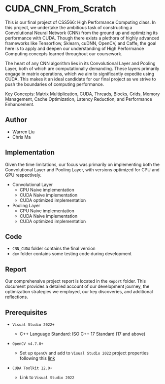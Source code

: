 # CUDA_CNN_From_Scratch
This is our final project of CSS566: High Performance Computing class. In this project, we undertake the ambitious task of constructing a Convolutional Neural Network (CNN) from the ground up and optimizing its performance with CUDA. Though there exists a plethora of highly advanced frameworks like Tensorflow, Sklearn, cuDNN, OpenCV, and Caffe, the goal here is to apply and deepen our understanding of High Performance Computing concepts learned throughout our coursework.

The heart of any CNN algorithm lies in its Convolutional Layer and Pooling Layer, both of which are computationally demanding. These layers primarily engage in matrix operations, which we aim to significantly expedite using CUDA. This makes it an ideal candidate for our final project as we strive to push the boundaries of computing performance.

Key Concepts: Matrix Multiplication, CUDA, Threads, Blocks, Grids, Memory Management, Cache Optimization, Latency Reduction, and Performance Enhancement.

## Author

- Warren Liu
- Chris Ma

## Implementation

Given the time limitations, our focus was primarily on implementing both the Convolutional Layer and Pooling Layer, with versions optimized for CPU and GPU respectively. 

- Convolutional Layer
  - CPU Naive implementation
  - CUDA Naive implementation
  - CUDA optimized implementation
- Pooling Layer
  - CPU Naive implementation
  - CUDA Naive implementation
  - CUDA optimized implementation

## Code

- `CNN_CUDA` folder contains the final version
- `dev` folder contains some testing code during development

## Report

Our comprehensive project report is located in the `Report` folder. This document provides a detailed account of our development journey, the optimization strategies we employed, our key discoveries, and additional reflections.

## Prerequisites

- `Visual Studio 2022+`

  - C++ Language Standard: ISO C++ 17 Standard (17 and above)


- `OpenCV v4.7.0+`

  - Set up `OpenCV` and add to `Visual Studio 2022` project properties following this [link](https://www.geeksforgeeks.org/opencv-c-windows-setup-using-visual-studio-2019/)


- `CUDA Toolkit 12.0+`

  - Link to `Visual Studio 2022`
